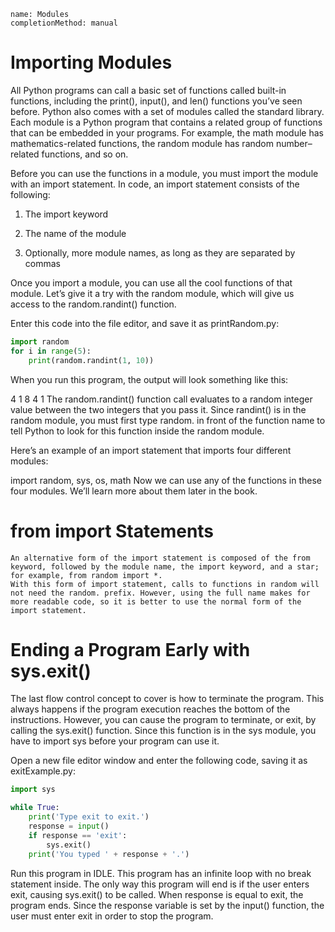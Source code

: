 ```ngMeta
name: Modules
completionMethod: manual
```
# Importing Modules

All Python programs can call a basic set of functions called built-in functions, including the print(), input(), and len() functions you’ve seen before. Python also comes with a set of modules called the standard library. Each module is a Python program that contains a related group of functions that can be embedded in your programs. For example, the math module has mathematics-related functions, the random module has random number–related functions, and so on.

Before you can use the functions in a module, you must import the module with an import statement. In code, an import statement consists of the following:

1. The import keyword

2. The name of the module

3. Optionally, more module names, as long as they are separated by commas

Once you import a module, you can use all the cool functions of that module. Let’s give it a try with the random module, which will give us access to the random.randint() function.

Enter this code into the file editor, and save it as printRandom.py:
```python
import random
for i in range(5):
    print(random.randint(1, 10))
```
When you run this program, the output will look something like this:


4
1
8
4
1
The random.randint() function call evaluates to a random integer value between the two integers that you pass it. Since randint() is in the random module, you must first type random. in front of the function name to tell Python to look for this function inside the random module.

Here’s an example of an import statement that imports four different modules:


import random, sys, os, math
Now we can use any of the functions in these four modules. We’ll learn more about them later in the book.

# from import Statements

	An alternative form of the import statement is composed of the from keyword, followed by the module name, the import keyword, and a star; for example, from random import *.
	With this form of import statement, calls to functions in random will not need the random. prefix. However, using the full name makes for more readable code, so it is better to use the normal form of the import statement.


# Ending a Program Early with sys.exit()

The last flow control concept to cover is how to terminate the program. This always happens if the program execution reaches the bottom of the instructions. However, you can cause the program to terminate, or exit, by calling the sys.exit() function. Since this function is in the sys module, you have to import sys before your program can use it.

Open a new file editor window and enter the following code, saving it as exitExample.py:

```python
import sys

while True:
    print('Type exit to exit.')
    response = input()
    if response == 'exit':
        sys.exit()
    print('You typed ' + response + '.')
```

Run this program in IDLE. This program has an infinite loop with no break statement inside. The only way this program will end is if the user enters exit, causing sys.exit() to be called. When response is equal to exit, the program ends. Since the response variable is set by the input() function, the user must enter exit in order to stop the program.